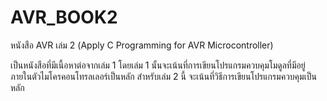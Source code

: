# AVR_BOOK2
หนังสือ AVR เล่ม 2 (Apply C Programming for AVR Microcontroller)

เป็นหนังสือที่มีเนื้อหาต่อจากเล่ม 1 โดยเล่ม 1 นั้นจะเน้นที่การเขียนโปรแกรมควบคุมโมดูลที่มีอยู่ภายในตัวไมโครคอนโทรลเลอร์เป็นหลัก 
สำหรับเล่ม 2 นี้ จะเน้นที่วิธีการเขียนโปรแกรมควบคุมเป็นหลัก

